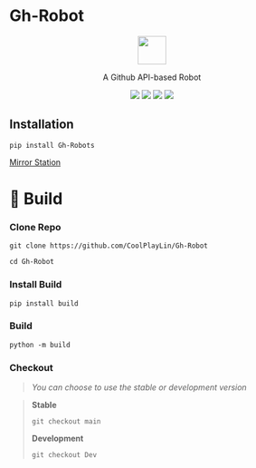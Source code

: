# Gh-Robot

<p align="center">
<img src="https://cdn.api-go.asia/assets/img/Robot.png" width="50" height="50">
</p>

<p align="center">A Github API-based Robot</p>


<p align="center">
<a href="https://github.com/CoolPlayLin/Gh-Robot/blob/main/LICENSE"><img src="https://img.shields.io/github/license/CoolPlayLin/Gh-Robot?style=flat-square"></a>
<a><img src="https://img.shields.io/pypi/dm/Gh-Robots?style=flat-square"></a>
<a href="https://pypi.org/project/Gh-Robots/"><img src="https://img.shields.io/pypi/v/Gh-Robots?style=flat-square"></a>
<a href="https://github.com/CoolPlayLin/Gh-Robot/pulls"><img src="https://img.shields.io/github/issues-pr/CoolPlayLin/Gh-Robot?style=flat-square"></a>
</p>

##  **Installation**

```
pip install Gh-Robots
```

[Mirror Station](https://github.com/coolplaylin/Gh-Robot/blob/main/docs/Mirror%20Station.md)

# 🥰 Build

### **Clone Repo**

```
git clone https://github.com/CoolPlayLin/Gh-Robot

cd Gh-Robot
```

### **Install Build**
```
pip install build
```

### **Build**
```
python -m build
```

### Checkout
>*You can choose to use the stable or development version*

>**Stable**
>```
>git checkout main
>```
>**Development**
>```
>git checkout Dev
>```